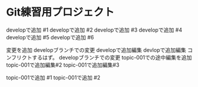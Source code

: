 # Git練習用プロジェクト

developで追加 #1
developで追加 #2
developで追加 #3
developで追加 #4
developで追加 #5
developで追加 #6

変更を追加
developブランチでの変更 developで追加編集
devlopで追加編集 コンフリクトするはず。
developブランチでの変更
topic-001での途中編集を追加
topic-001で追加編集#2
topic-001で追加編集#3

topic-001で追加 #1
topic-001で追加 #2
